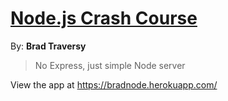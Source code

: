 # [Node.js Crash Course](https://www.youtube.com/watch?v=fBNz5xF-Kx4&t=4210s)

By: **Brad Traversy**

> No Express, just simple Node server

View the app at https://bradnode.herokuapp.com/
